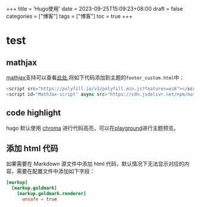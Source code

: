 +++
title = 'Hugo使用'
date = 2023-09-25T15:09:23+08:00
draft = false
categories = ["博客"]
tags = ["博客"]
toc = true
+++

# test

## mathjax

[mathjax](https://www.mathjax.org)支持可以查看[此处](https://www.mathjax.org/#gettingstarted),将如下代码添加到主题的`footer_custom.html`中：

```javascript
<script src="https://polyfill.io/v3/polyfill.min.js?features=es6"></script>
<script id="MathJax-script" async src="https://cdn.jsdelivr.net/npm/mathjax@3/es5/tex-mml-chtml.js"></script>
```

## code highlight

hugo 默认使用 [chroma](https://github.com/alecthomas/chroma) 进行代码高亮，可以在[playground](https://swapoff.org/chroma/playground/)进行主题预览。



## 添加 html 代码

如果需要在 Markdown 源文件中添加 html 代码，默认情况下无法显示对应的内容，需要在配置文件中添加如下字段：

```toml
[markup]
  [markup.goldmark]
    [markup.goldmark.renderer]
      unsafe = true
```